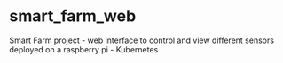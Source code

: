 # smart_farm_web
Smart Farm project - web interface to control and view different sensors deployed on a raspberry pi - Kubernetes
